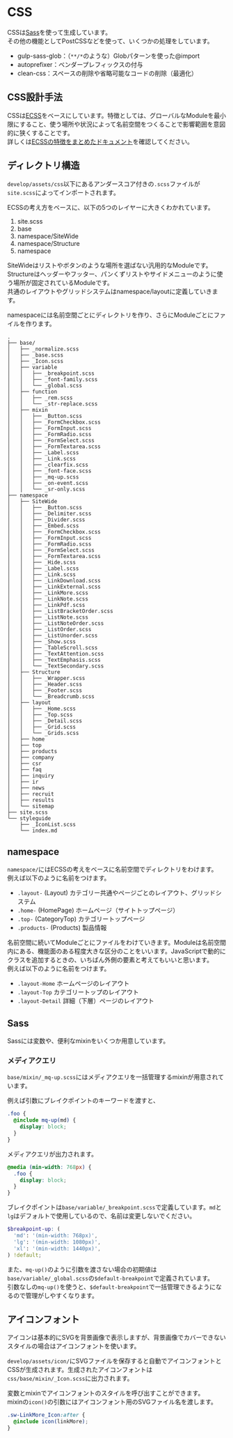 # CSS
CSSは[Sass](http://sass-lang.com/)を使って生成しています。  
その他の機能としてPostCSSなどを使って、いくつかの処理をしています。

- gulp-sass-glob：（`**/*`のような）Globパターンを使った@import
- autoprefixer：ベンダープレフィックスの付与
- clean-css：スペースの削除や省略可能なコードの削除（最適化）

## CSS設計手法
CSSは[ECSS](http://ecss.io/)をベースにしています。特徴としては、グローバルなModuleを最小限にすること、使う場所や状況によって名前空間をつくることで影響範囲を意図的に狭くすることです。  
詳しくは[ECSSの特徴をまとめたドキュメント](https://github.com/manabuyasuda/styleguide/blob/master/how-to-ecss.md)を確認してください。

## ディレクトリ構造
`develop/assets/css`以下にあるアンダースコア付きの`.scss`ファイルが`site.scss`によってインポートされます。

ECSSの考え方をベースに、以下の5つのレイヤーに大きくわかれています。

1. site.scss
2. base
3. namespace/SiteWide
4. namespace/Structure
5. namespace

SiteWideはリストやボタンのような場所を選ばない汎用的なModuleです。  
Structureはヘッダーやフッター、パンくずリストやサイドメニューのように使う場所が固定されているModuleです。  
共通のレイアウトやグリッドシステムはnamespace/layoutに定義していきます。

namespaceには名前空間ごとにディレクトリを作り、さらにModuleごとにファイルを作ります。

```
.
├── base/
│   ├── _normalize.scss
│   ├── _base.scss
│   ├── _Icon.scss
│   ├── variable
│   │   ├── _breakpoint.scss
│   │   ├── _font-family.scss
│   │   └── _global.scss
│   ├── function
│   │   ├── _rem.scss
│   │   └── _str-replace.scss
│   ├── mixin
│   │   ├── _Button.scss
│   │   ├── _FormCheckbox.scss
│   │   ├── _FormInput.scss
│   │   ├── _FormRadio.scss
│   │   ├── _FormSelect.scss
│   │   ├── _FormTextarea.scss
│   │   ├── _Label.scss
│   │   ├── _Link.scss
│   │   ├── _clearfix.scss
│   │   ├── _font-face.scss
│   │   ├── _mq-up.scss
│   │   ├── _on-event.scss
│   │   └── _sr-only.scss
├── namespace
│   ├── SiteWide
│   │   ├── _Button.scss
│   │   ├── _Delimiter.scss
│   │   ├── _Divider.scss
│   │   ├── _Embed.scss
│   │   ├── _FormCheckbox.scss
│   │   ├── _FormInput.scss
│   │   ├── _FormRadio.scss
│   │   ├── _FormSelect.scss
│   │   ├── _FormTextarea.scss
│   │   ├── _Hide.scss
│   │   ├── _Label.scss
│   │   ├── _Link.scss
│   │   ├── _LinkDownload.scss
│   │   ├── _LinkExternal.scss
│   │   ├── _LinkMore.scss
│   │   ├── _LinkNote.scss
│   │   ├── _LinkPdf.scss
│   │   ├── _ListBracketOrder.scss
│   │   ├── _ListNote.scss
│   │   ├── _ListNoteOrder.scss
│   │   ├── _ListOrder.scss
│   │   ├── _ListUnorder.scss
│   │   ├── _Show.scss
│   │   ├── _TableScroll.scss
│   │   ├── _TextAttention.scss
│   │   ├── _TextEmphasis.scss
│   │   └── _TextSecondary.scss
│   ├── Structure
│   │   ├── _Wrapper.scss
│   │   ├── _Header.scss
│   │   ├── _Footer.scss
│   │   └── _Breadcrumb.scss
│   ├── layout
│   │   ├── _Home.scss
│   │   ├── _Top.scss
│   │   ├── _Detail.scss
│   │   ├── _Grid.scss
│   │   └── _Grids.scss
│   ├── home
│   ├── top
│   ├── products
│   ├── company
│   ├── csr
│   ├── faq
│   ├── inquiry
│   ├── ir
│   ├── news
│   ├── recruit
│   ├── results
│   └── sitemap
├── site.scss
└── styleguide
    ├── _IconList.scss
    └── index.md
```

## namespace
`namespace/`にはECSSの考えをベースに名前空間でディレクトリをわけます。  
例えば以下のように名前をつけます。

 - `.layout-` (Layout) カテゴリー共通やページごとのレイアウト、グリッドシステム
 - `.home-` (HomePage) ホームページ（サイトトップページ）
 - `.top-` (CategoryTop) カテゴリートップページ
 - `.products-` (Products) 製品情報

名前空間に続いてModuleごとにファイルをわけていきます。Moduleは名前空間内にある、機能面のある程度大きな区分のことをいいます。JavaScriptで動的にクラスを追加するときの、いちばん外側の要素と考えてもいいと思います。  
例えば以下のように名前をつけます。

- `.layout-Home` ホームページのレイアウト
- `.layout-Top` カテゴリートップのレイアウト
- `.layout-Detail` 詳細（下層）ページのレイアウト

## Sass
Sassには変数や、便利なmixinをいくつか用意しています。

### メディアクエリ
`base/mixin/_mq-up.scss`にはメディアクエリを一括管理するmixinが用意されています。

例えば引数にブレイクポイントのキーワードを渡すと、

```scss
.foo {
  @include mq-up(md) {
    display: block;
  }
}
```

メディアクエリが出力されます。

```scss
@media (min-width: 768px) {
  .foo {
    display: block;
  }
}
```

ブレイクポイントは`base/variable/_breakpoint.scss`で定義しています。`md`と`lg`はデフォルトで使用しているので、名前は変更しないでください。

```scss
$breakpoint-up: (
  'md': '(min-width: 768px)',
  'lg': '(min-width: 1080px)',
  'xl': '(min-width: 1440px)',
) !default;
```

また、`mq-up()`のように引数を渡さない場合の初期値は`base/variable/_global.scss`の`$default-breakpoint`で定義されています。  
引数なしの`mq-up()`を使うと、`$default-breakpoint`で一括管理できるようになるので管理がしやすくなります。

## アイコンフォント
アイコンは基本的にSVGを背景画像で表示しますが、背景画像でカバーできないスタイルの場合はアイコンフォントを使います。

`develop/assets/icon/`にSVGファイルを保存すると自動でアイコンフォントとCSSが生成されます。生成されたアイコンフォントは`css/base/mixin/_Icon.scss`に出力されます。

変数とmixinでアイコンフォントのスタイルを呼び出すことができます。  
mixinの`icon()`の引数にはアイコンフォント用のSVGファイル名を渡します。

```scss
.sw-LinkMore_Icon:after {
  @include icon(linkMore); 
}
```
